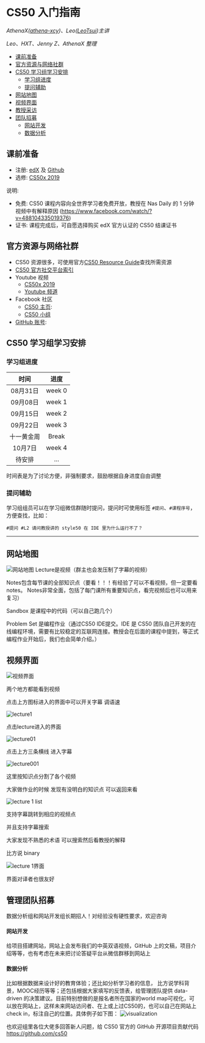 # CS50 入门指南

_AthenaX([athena-xcy](https://github.com/athena-xcy))、Leo([LeoTsui](https://www.github.com/LeoTsui))主讲_

_Leo、HXT、Jenny Z、AthenaX 整理_

- [课前准备](#%e4%b8%8a%e8%af%be%e5%bf%85%e5%a4%87%e6%b5%81%e7%a8%8b)
- [官方资源与网络社群](#%e5%ae%98%e6%96%b9%e8%b5%84%e6%ba%90%e4%b8%8e%e7%bd%91%e7%bb%9c%e7%a4%be%e7%be%a4)
- [CS50 学习组学习安排](#cs50-%e5%ad%a6%e4%b9%a0%e7%bb%84%e5%ad%a6%e4%b9%a0%e5%ae%89%e6%8e%92)
  - [学习组进度](#%e5%ad%a6%e4%b9%a0%e7%bb%84%e8%bf%9b%e5%ba%a6)
  - [提问辅助](#%e6%8f%90%e9%97%ae%e8%be%85%e5%8a%a9)
- [网站地图](#%e7%bd%91%e7%ab%99%e5%9c%b0%e5%9b%be)
- [视频界面](#%e8%a7%86%e9%a2%91%e7%95%8c%e9%9d%a2)
- [教授采访](#%e6%95%99%e6%8e%88%e9%87%87%e8%ae%bf)
- [团队招募](#%e6%8f%92%e6%92%ad%e5%b9%bf%e5%91%8a)
    - [网站开发](#%e7%bd%91%e7%ab%99%e5%bc%80%e5%8f%91)
    - [数据分析](#%e6%95%b0%e6%8d%ae%e5%88%86%e6%9e%90)

## 课前准备

* 注册: [edX](https://edx.org) 及 [Github](https://github.com)
* 选修: [CS50x 2019](https://www.edx.org/course/cs50s-introduction-to-computer-science)

说明: 
* 免费: CS50 课程内容向全世界学习者免费开放，教授在 Nas Daily 的 1 分钟视频中有解释原因 (https://www.facebook.com/watch/?v=488104335019376)
* 证书: 课程完成后，可自愿选择购买 edX 官方认证的 CS50 结课证书

## 官方资源与网络社群

* CS50 资源很多，可使用官方[CS50 Resource Guide](https://cs50.harvard.edu/college/2019/fall/guide.pdf)查找所需资源
* [CS50 官方社交平台索引](https://courses.edx.org/courses/course-v1:HarvardX+CS50+X/a7ec0c0a7b6e460f877da0734811c4cd/)
* Youtube 视频
    * [CS50x 2019](https://www.youtube.com/watch?v=3oFAJtFE8YU)
    * [Youtube 频道](https://www.youtube.com/user/cs50tv)
* Facebook 社区
    * [CS50 主页](https://www.facebook.com/cs50): 
    * [CS50 小组](https://www.facebook.com/groups/cs50)
* [GitHub 账号](https://github.com/cs50): 

## CS50 学习组学习安排

### 学习组进度

| 时间       | 进度   |
| :----------: | :------: |
| 08月31日   | week 0 |
| 09月08日   | week 1 |
| 09月15日   | week 2 |
| 09月22日   | week 3 |
| 十一黄金周 | Break  |
| 10月7日    | week 4 |
| 待安排     | ...    |

时间表是为了讨论方便，非强制要求，鼓励根据自身进度自由调整

### 提问辅助

学习组组员可以在学习组微信群随时提问，提问时可使用标签 `#提问`、`#课程序号`，方便查找，比如：

```
#提问 #L2 请问教授讲的 style50 在 IDE 里为什么运行不了？
```
--------

## 网站地图

![网站地图](https://github.com/tomato018/CS50-Study-Group/blob/master/images/image10.png)
Lecture是视频（群主也会发压制了字幕的视频）

Notes包含每节课的全部知识点（要看！！！有经验了可以不看视频，但一定要看notes。 Notes非常全面，包括了每门课所有重要知识点，看完视频后也可以用来复习）

Sandbox 是课程中的代码（可以自己跑几个）

Problem Set 是编程作业（通过CS50 IDE提交。IDE 是 CS50 团队自己开发的在线编程环境，需要有比较稳定的互联网连接。教授会在后面的课程中提到，等正式编程作业开始后，我们也会简单介绍。）

## 视频界面

![视频界面](https://github.com/tomato018/CS50-Study-Group/blob/master/images/image11.png)

两个地方都能看到视频

点击上方图标进入的界面中可以开关字幕 调语速

![lecture1](https://github.com/tomato018/CS50-Study-Group/blob/master/images/image12.png)

点击lecture进入的界面

![lecture01](https://github.com/tomato018/CS50-Study-Group/blob/master/images/image12.png)

点击上方三条横线 进入字幕

![lecture001](https://github.com/tomato018/CS50-Study-Group/blob/master/images/image14.png)

这里按知识点分割了各个视频

大家做作业的时候 发现有没明白的知识点 可以返回来看

![lecture 1 list](https://github.com/tomato018/CS50-Study-Group/blob/master/images/image15.png)

支持字幕跳转到相应的视频点

并且支持字幕搜索 

大家发现不熟悉的术语 可以搜索然后看教授的解释

比方说 binary

![lecture 1界面](https://github.com/tomato018/CS50-Study-Group/blob/master/images/image16.png)

界面对译者也很友好

## 管理团队招募
数据分析组和网站开发组长期招人！对经验没有硬性要求，欢迎咨询
#### 网站开发
给项目搭建网站，网站上会发布我们的中英双语视频，GitHub 上的文稿，项目介绍等等，也有考虑在未来把讨论答疑平台从微信群移到网站上
#### 数据分析
比如根据数据来设计好的教育体验；还比如分析学习者的信息， 比方说学科背景，MOOC经历等等；还包括根据大家填写的反馈表，给管理团队提供 data-driven 的决策建议。目前特别想做的是报名者所在国家的world map可视化，可以放在网站上，这样未来网站访问者、在上或上过CS50的，也可以自己在网站上check in，标注自己的位置。具体例子如下图：
![visualization](https://github.com/tomato018/CS50-Study-Group/blob/master/images/image17.png)

也欢迎组里各位大佬多回答新人问题，给 CS50 官方的 GitHub 开源项目贡献代码 https://github.com/cs50
